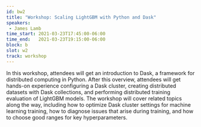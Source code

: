 ```yaml
---
id: bw2
title: "Workshop: Scaling LightGBM with Python and Dask"
speakers:
 - James Lamb
time_start: 2021-03-23T17:45:00-06:00
time_end:   2021-03-23T19:15:00-06:00
block: b
slot: w2
track: workshop
---
```


In this workshop, attendees will get an introduction to Dask, a framework for distributed computing in Python. After this overview, attendees will get hands-on experience configuring a Dask cluster, creating distributed datasets with Dask collections, and performing distributed training evaluation of LightGBM models. The workshop will cover related topics along the way, including how to optimize Dask cluster settings for machine learning training, how to diagnose issues that arise during training, and how to choose good ranges for key hyperparameters.